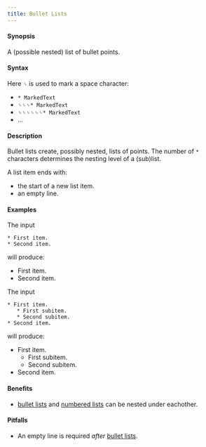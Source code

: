 ```yaml
---
title: Bullet Lists
---
```


#### Synopsis

A (possible nested) list of bullet points.

#### Syntax

Here `␠` is used to mark a space character:

*  `* MarkedText`
*  `␠␠␠* MarkedText`
*  `␠␠␠␠␠␠* MarkedText`
*  ...

#### Description

Bullet lists create, possibly nested, lists of points.
The number of `*` characters determines the nesting level of a (sub)list.

A list item ends with:

*  the start of a new list item.
*  an empty line.



#### Examples

The input

```
* First item.
* Second item.
```

will produce:

*  First item.
*  Second item.


The input

```
* First item.
   * First subitem.
   * Second subitem.
* Second item.
```

will produce:

*  First item.
   *  First subitem.
   *  Second subitem.
*  Second item.

#### Benefits

* [bullet lists](../../../../Tutor/Markup/StructureMarkup/BulletLists) and [numbered lists](../../../../Tutor/Markup/StructureMarkup/NumberedLists) can be nested under eachother.

#### Pitfalls

* An empty line is required _after_ [bullet lists](../../../../Tutor/Markup/StructureMarkup/BulletLists).


